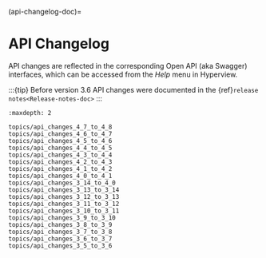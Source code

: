 (api-changelog-doc)=

# API Changelog

API changes are reflected in the corresponding Open API (aka Swagger) interfaces, which can be accessed from the *Help* menu in Hyperview.

:::{tip}
Before version 3.6 API changes were documented in the {ref}`release notes<Release-notes-doc>`
:::

```{toctree}
:maxdepth: 2

topics/api_changes_4_7_to_4_8
topics/api_changes_4_6_to_4_7
topics/api_changes_4_5_to_4_6
topics/api_changes_4_4_to_4_5
topics/api_changes_4_3_to_4_4
topics/api_changes_4_2_to_4_3
topics/api_changes_4_1_to_4_2
topics/api_changes_4_0_to_4_1
topics/api_changes_3_14_to_4_0
topics/api_changes_3_13_to_3_14
topics/api_changes_3_12_to_3_13
topics/api_changes_3_11_to_3_12
topics/api_changes_3_10_to_3_11
topics/api_changes_3_9_to_3_10
topics/api_changes_3_8_to_3_9
topics/api_changes_3_7_to_3_8
topics/api_changes_3_6_to_3_7
topics/api_changes_3_5_to_3_6
```

